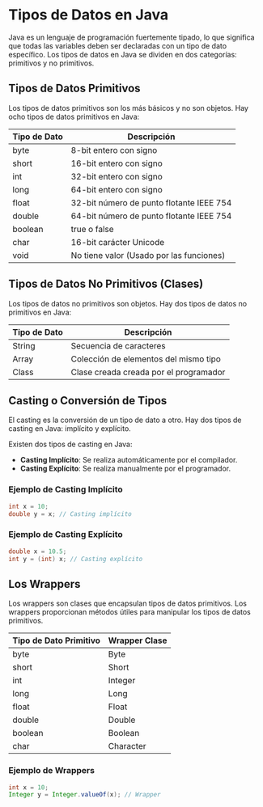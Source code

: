 # Tipos de Datos en Java

Java es un lenguaje de programación fuertemente tipado, lo que significa que todas las variables deben ser declaradas
con un tipo de dato específico. Los tipos de datos en Java se dividen en dos categorías: primitivos y no primitivos.

## Tipos de Datos Primitivos

Los tipos de datos primitivos son los más básicos y no son objetos. Hay ocho tipos de datos primitivos en Java:

| Tipo de Dato | Descripción                              |
|--------------|------------------------------------------|
| byte         | 8-bit entero con signo                   |
| short        | 16-bit entero con signo                  |
| int          | 32-bit entero con signo                  |
| long         | 64-bit entero con signo                  |
| float        | 32-bit número de punto flotante IEEE 754 |
| double       | 64-bit número de punto flotante IEEE 754 |
| boolean      | true o false                             |
| char         | 16-bit carácter Unicode                  |
| void         | No tiene valor (Usado por las funciones) |

## Tipos de Datos No Primitivos (Clases)

Los tipos de datos no primitivos son objetos. Hay dos tipos de datos no primitivos en Java:

| Tipo de Dato | Descripción                            |
|--------------|----------------------------------------|
| String       | Secuencia de caracteres                |
| Array        | Colección de elementos del mismo tipo  |
| Class        | Clase creada creada por el programador |

## Casting o Conversión de Tipos

El casting es la conversión de un tipo de dato a otro. Hay dos tipos de casting en Java: implícito y explícito.

Existen dos tipos de casting en Java:

- **Casting Implícito**: Se realiza automáticamente por el compilador.
- **Casting Explícito**: Se realiza manualmente por el programador.

### Ejemplo de Casting Implícito

```java
int x = 10;
double y = x; // Casting implícito
```

### Ejemplo de Casting Explícito

```java
double x = 10.5;
int y = (int) x; // Casting explícito
```

## Los Wrappers

Los wrappers son clases que encapsulan tipos de datos primitivos. Los wrappers proporcionan métodos útiles para
manipular los tipos de datos primitivos.

| Tipo de Dato Primitivo | Wrapper Clase |
|------------------------|---------------|
| byte                   | Byte          |
| short                  | Short         |
| int                    | Integer       |
| long                   | Long          |
| float                  | Float         |
| double                 | Double        |
| boolean                | Boolean       |
| char                   | Character     |

### Ejemplo de Wrappers

```java
int x = 10;
Integer y = Integer.valueOf(x); // Wrapper
```